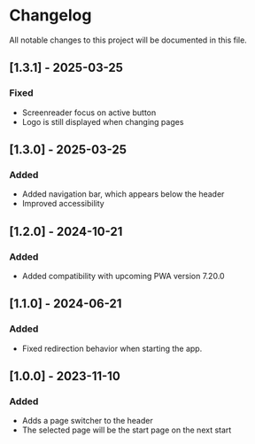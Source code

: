 # Changelog

All notable changes to this project will be documented in this file.

## [1.3.1] - 2025-03-25
### Fixed
- Screenreader focus on active button
- Logo is still displayed when changing pages

## [1.3.0] - 2025-03-25
### Added
- Added navigation bar, which appears below the header
- Improved accessibility

## [1.2.0] - 2024-10-21
### Added
- Added compatibility with upcoming PWA version 7.20.0

## [1.1.0] - 2024-06-21
### Added
- Fixed redirection behavior when starting the app.

## [1.0.0] - 2023-11-10
### Added
- Adds a page switcher to the header
- The selected page will be the start page on the next start
